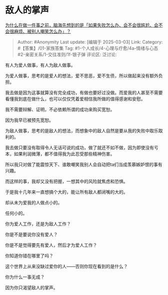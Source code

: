 # 敌人的掌声
[为什么在做一件事之前，脑海先想到的是「如果失败怎么办、会不会很尴尬、会不会很麻烦、被别人嘲笑怎么办」？](https://www.zhihu.com/question/936226915/answer/114756819635)

> Author: #Anonymity
> Last update: [编辑于 2025-03-03]
> Link:
> Category: #【答集】/01-家族答集 
> Tag: #1-个人成长/4-心理与疗愈/4a-情绪与心态 #2-亲密关系/1-交往准则/1f-银子弹 
> 评论区:
> 泛讨论:

有人为爱人做事，有人为敌人做事。

为爱人做事，思考的是爱人的想法，爱不思恶，爱不生债，所以做起来没有额外负担。

我去做是因为这事就算没有完全成功，有做也要好过没做。而爱我的人甚至不需要看懂我到底在做什么，也可以仅仅凭着爱相信我所做的值得感谢和安慰。

我不需要辩解、证明，不必依赖所谓的成功来购买宽恕。

因为我早已被预先宽恕。

  

为敌人做事，思考的是敌人的想法，而想象中的敌人自然是要从我的失败中取乐取利的。

我去做只要没有取得令人无话可说的成功，做了就还不如不做，因为即使没有亏本，如果利润微薄，都不值得我为此忍受那些精神伤害。

所以我只对做了能震惊天下、谁敢嘲笑我别人会自动把ta们当成羡慕嫉妒恨的事有兴趣。

而这样的事，我却又没有把握，一想其中的风险就焦虑和恐惧。

于是我十几年来一直想搞个大的，能让所有敌人都闭嘴的大的。

却从未为爱我的人做点小的。

任何小的。

  

你为爱人工作，还是为敌人工作？

你是不是要说你没有爱人？

你是不是觉得要先有爱人，然后才为爱人工作？

你知道你错在哪里了吗？

这个世界上从来没缺过爱你的人——否则你现在看到的是什么？

  

你为什么一事无成？

因为你只渴望敌人的掌声。
